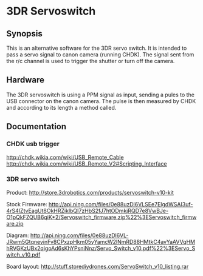 # 3DR Servoswitch 

## Synopsis
This is an alternative software for the 3DR servo switch. It is intended to pass a servo signal to canon camera (running CHDK). The signal sent from the r/c channel is used to trigger the shutter or turn off the camera. 

## Hardware
The 3DR servoswitch is using a PPM signal as input, sending a pules to the USB connector on the canon camera. The pulse is then measured by CHDK and according to its length a method called.

## Documentation
### CHDK usb trigger
http://chdk.wikia.com/wiki/USB_Remote_Cable
http://chdk.wikia.com/wiki/USB_Remote_V2#Scripting_Interface

### 3DR servo switch
Product:
http://store.3drobotics.com/products/servoswitch-v10-kit

Stock Firmware:
http://api.ning.com/files/0e88uzDl6VLSEe7ElgdWSAI3uf-4rS4IZtvEagUt8OkHRZiklbQI7zHbS2fJ7htODmkjRQD7e8VwBJe-O1pQkFZQUB6qiK*2/Servoswitch_firmware.zip%22%3EServoswitch_firmware.zip

Diagram:
http://api.ning.com/files/0e88uzDl6VL-JRwm5GtqnevinFv8CPxzpHkm05yYamcW2lNmRD88HMtkC4avYaAVVqHMhRVGKzUBx2qigoAd6sKhYPsniNnz/Servo_Switch_v10.pdf%22%3EServo_Switch_v10.pdf

Board layout:
http://stuff.storediydrones.com/ServoSwitch_v10_listing.rar
